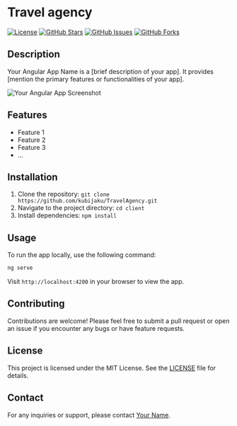 

# Travel agency

[![License](https://img.shields.io/badge/license-MIT-blue.svg)](https://opensource.org/licenses/MIT)
[![GitHub Stars](https://img.shields.io/github/stars/yourusername/your-angular-app.svg)](https://github.com/kubijaku/TravelAgency/stargazers)
[![GitHub Issues](https://img.shields.io/github/issues/yourusername/your-angular-app.svg)](https://github.com/kubijaku/TravelAgency/issues)
[![GitHub Forks](https://img.shields.io/github/forks/yourusername/your-angular-app.svg)](https://github.com/kubijaku/TravelAgency/network)

## Description

Your Angular App Name is a [brief description of your app]. It provides [mention the primary features or functionalities of your app].

![Your Angular App Screenshot](/path/to/screenshot.png)

## Features

- Feature 1
- Feature 2
- Feature 3
- ...

## Installation

1. Clone the repository: `git clone https://github.com/kubijaku/TravelAgency.git`
2. Navigate to the project directory: `cd client`
3. Install dependencies: `npm install`

## Usage

To run the app locally, use the following command:

```bash
ng serve
```

Visit `http://localhost:4200` in your browser to view the app.

## Contributing

Contributions are welcome! Please feel free to submit a pull request or open an issue if you encounter any bugs or have feature requests.

## License

This project is licensed under the MIT License. See the [LICENSE](LICENSE) file for details.

## Contact

For any inquiries or support, please contact [Your Name](kubijaku11@gmail.com).
